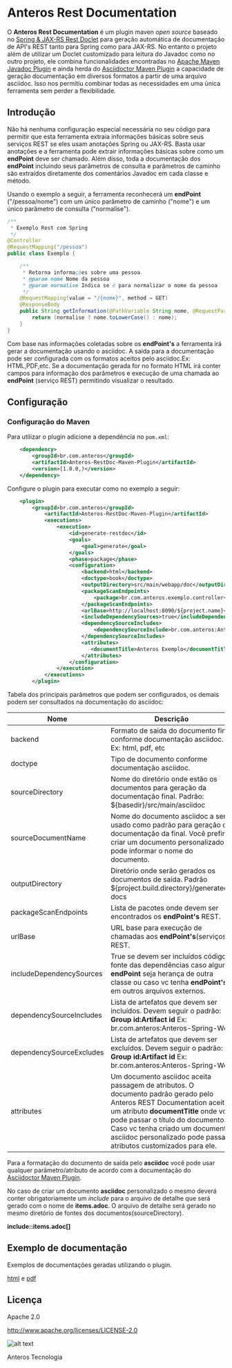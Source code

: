 # Anteros Rest Documentation

O **Anteros Rest Documentation** é um plugin maven _open source_ baseado no [Spring & JAX-RS Rest Doclet](https://github.com/calrissian/rest-doclet) para geração automática de documentação de API's REST tanto para Spring como para JAX-RS. No entanto o projeto além de utilizar um Doclet customizado para leitura do Javadoc como no outro projeto, ele combina funcionalidades encontradas no [Apache Maven Javadoc Plugin](https://maven.apache.org/plugins/maven-javadoc-plugin/) e ainda herda do [Asciidoctor Maven Plugin](https://github.com/asciidoctor/asciidoctor-maven-plugin) a capacidade de geração documentação em diversos formatos a partir de uma arquivo asciidoc. Isso nos permitiu combinar todas as necessidades em uma única ferramenta sem perder a flexibilidade.


## Introdução

Não há nenhuma configuração especial necessária no seu código para permitir que esta ferramenta extraia informações básicas sobre seus serviços REST se eles usam anotações Spring ou JAX-RS. Basta usar anotações e a ferramenta pode extrair informações básicas sobre como um **endPoint** deve ser chamado. Além disso, toda a documentação dos **endPoint** incluindo seus parâmetros de consulta e parâmetros de caminho são extraídos diretamente dos comentários Javadoc em cada classe e método.

Usando o exemplo a seguir, a ferramenta reconhecerá um **endPoint** ("/pessoa/nome") com um único parâmetro de caminho ("nome") e um único parâmetro de consulta ("normalise").

```java
/**
 * Exemplo Rest com Spring
 */
@Controller
@RequestMapping("/pessoa")
public class Exemplo {

    /**
     * Retorna informações sobre uma pessoa.
     * @param nome Nome da pessoa
     * @param normalise Indica se é para normalizar o nome da pessoa
     */
    @RequestMapping(value = "/{nome}", method = GET)
    @ResponseBody
    public String getInformation(@PathVariable String nome, @RequestParam(required = false) boolean normalise) {
        return (normalise ? nome.toLowerCase() : nome);
    }
}
```

Com base nas informações coletadas sobre os **endPoint's** a ferramenta irá gerar a documentação usando o asciidoc. A saída para a documentação pode ser configurada com os formatos aceitos pelo asciidoc.Ex: HTML,PDF,etc. Se a documentação gerada for no formato HTML irá conter campos para informação dos parâmetros e execução de uma chamada ao **endPoint** (serviço REST) permitindo visualizar o resultado.


## Configuração 

### Configuração do Maven

Para utilizar o plugin adicione a dependência no `pom.xml`:

```xml
    <dependency>
        <groupId>br.com.anteros</groupId>
        <artifactId>Anteros-RestDoc-Maven-Plugin</artifactId>
        <version>[1.0.0,)</version>
    </dependency>
```

Configure o plugin para executar como no exemplo a seguir:

```xml
    <plugin>
		<groupId>br.com.anteros</groupId>
			<artifactId>Anteros-RestDoc-Maven-Plugin</artifactId>
			<executions>
				<execution>
					<id>generate-restdoc</id>
					<goals>
						<goal>generate</goal>
					</goals>
					<phase>package</phase>
					<configuration>
						<backend>html</backend>
						<doctype>book</doctype>
						<outputDirectory>src/main/webapp/doc</outputDirectory>
						<packageScanEndpoints>
							<package>br.com.anteros.exemplo.controller</package>
						</packageScanEndpoints>
						<urlBase>http://localhost:8090/${project.name}</urlBase>
						<includeDependencySources>true</includeDependencySources>
						<dependencySourceIncludes>
							<dependencySourceInclude>br.com.anteros:Anteros-Spring-Web</dependencySourceInclude>
						</dependencySourceIncludes>
						<attributes>
						   <documentTitle>Anteros Exemplo</documentTitle>
						</attributes>
					</configuration>
				</execution>
			</executions>
		</plugin>
```	

Tabela dos principais parâmetros que podem ser configurados, os demais podem ser consultados na documentação do asciidoc:

		
| Nome | Descrição |
| ---  | --- |      
| backend   | Formato de saida do documento final conforme documentação asciidoc. Ex: html, pdf, etc
| doctype     | Tipo de documento conforme documentação asciidoc.  
| sourceDirectory | Nome do diretório onde estão os documentos para geração da documentação final. Padrão: ${basedir}/src/main/asciidoc
| sourceDocumentName | Nome do documento asciidoc a ser usado como padrão para geração da documentação da final. Você prefirir criar um documento personalizado pode informar o nome do documento.
| outputDirectory | Diretório onde serão gerados os documentos de saída. Padrão ${project.build.directory}/generated-docs
| packageScanEndpoints | Lista de pacotes onde devem ser encontrados os **endPoint's** REST.
| urlBase | URL base para execução de chamadas aos **endPoint's**(serviços) REST.
| includeDependencySources | True se devem ser incluídos código fonte das dependências caso algum **endPoint** seja herança de outra classe ou caso vc tenha **endPoint's** em outros arquivos externos.
| dependencySourceIncludes | Lista de artefatos que devem ser incluídos. Devem seguir o padrão: **Group id:Artifact id** Ex:  br.com.anteros:Anteros-Spring-Web
| dependencySourceExcludes | Lista de artefatos que devem ser excluídos. Devem seguir o padrão: **Group id:Artifact id** Ex:  br.com.anteros:Anteros-Spring-Web
| attributes |  Um documento asciidoc aceita passagem de atributos. O documento padrão gerado pelo Anteros REST Documentation aceita um atributo **documentTitle** onde vc pode passar o título do documento. Caso vc tenha criado um documento asciidoc personalizado pode passar atributos customizados para ele.


Para a formatação do documento de saída pelo **asciidoc** você pode usar qualquer parâmetro/atributo de acordo com a documentação do [Asciidoctor Maven Plugin](https://github.com/asciidoctor/asciidoctor-maven-plugin).

No caso de criar um documento **asciidoc** personalizado o mesmo deverá conter obrigatoriamente um *include* para o arquivo de detalhe que será gerado com o nome de **items.adoc**. O arquivo de detalhe será gerado no mesmo diretório de fontes dos documentos(sourceDirectory).

**include::items.adoc[]**


## Exemplo de documentação

Exemplos de documentações geradas utilizando o plugin. 

[html](https://cdn.rawgit.com/anterostecnologia/anterosrestdocmavenplugin/771654e0/example/anteros_example_index.html) e [pdf]('example/AnterosExampleRESTAPIDocumentation.pdf')



## Licença ##

Apache 2.0

http://www.apache.org/licenses/LICENSE-2.0

![alt text](https://avatars0.githubusercontent.com/u/16067889?v=3&u=ab2eb482a16fd90a17d7ce711885f0bdc0640997&s=64)  

Anteros Tecnologia

